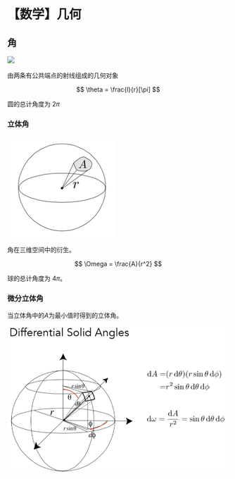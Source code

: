 # 【数学】几何

## 角

![](../../../assets/images/角.drawio.svg)

由两条有公共端点的射线组成的几何对象

$$
\theta = \frac{l}{r}[\pi]
$$

圆的总计角度为 $2\pi$

### 立体角

![alt text](../../../assets/images/image-1.png)

角在三维空间中的衍生。

$$
\Omega = \frac{A}{r^2}
$$

球的总计角度为 $4\pi$。

### 微分立体角

当立体角中的$A$为最小值时得到的立体角。

![alt text](../../../assets/images/v2-08bd4e7fe0adbef6e11f8dc77f344001_1440w.png)